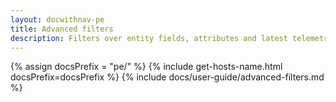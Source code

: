 ```yaml
---
layout: docwithnav-pe
title: Advanced filters
description: Filters over entity fields, attributes and latest telemetry
---
```


{% assign docsPrefix = "pe/" %}
{% include get-hosts-name.html docsPrefix=docsPrefix %}
{% include docs/user-guide/advanced-filters.md %}